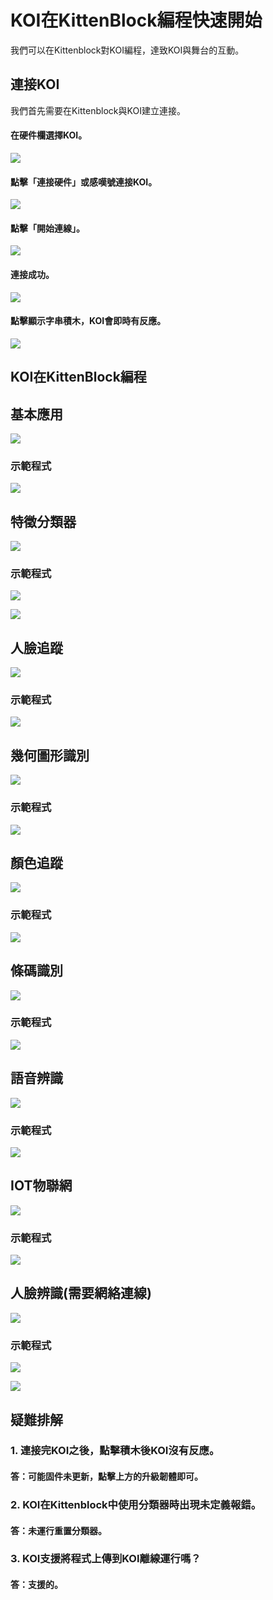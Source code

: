 # KOI在KittenBlock編程快速開始

我們可以在Kittenblock對KOI編程，達致KOI與舞台的互動。

## 連接KOI

我們首先需要在Kittenblock與KOI建立連接。

#### 在硬件欄選擇KOI。

![](./images/connect1.png)

#### 點擊「連接硬件」或感嘆號連接KOI。

![](./images/connect2.png)

#### 點擊「開始連線」。

![](./images/connect3.png)

#### 連接成功。

![](./images/connect4.png)

#### 點擊顯示字串積木，KOI會即時有反應。

![](./images/connect5.png)

## KOI在KittenBlock編程

## 基本應用

![](./images/blocks1.png)

### 示範程式

![](./images/code1.png)

## 特徵分類器

![](./images/blocks2.png)

### 示範程式

![](./images/code2.png)

![](./images/code3.png)

## 人臉追蹤

![](./images/blocks3.png)

### 示範程式

![](./images/code4.png)

## 幾何圖形識別

![](./images/blocks4.png)

### 示範程式

![](./images/code5.png)

## 顏色追蹤

![](./images/blocks5.png)

### 示範程式

![](./images/code6.png)

## 條碼識別

![](./images/blocks6.png)

### 示範程式

![](./images/code7.png)

## 語音辨識

![](./images/blocks7.png)

### 示範程式

![](./images/code8.png)

## IOT物聯網

![](./images/blocks8.png)

### 示範程式

![](./images/code9.png)

## 人臉辨識(需要網絡連線)

![](./images/blocks9.png)

### 示範程式

![](./images/code10.png)

![](./images/code11.png)

## 疑難排解

### 1. 連接完KOI之後，點擊積木後KOI沒有反應。

#### 答：可能固件未更新，點擊上方的升級韌體即可。

### 2. KOI在Kittenblock中使用分類器時出現未定義報錯。

#### 答：未運行重置分類器。

### 3. KOI支援將程式上傳到KOI離線運行嗎？

#### 答：支援的。